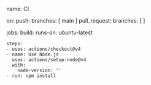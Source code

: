 name: CI

on:
  push:
    branches: [ main ]
  pull_request:
    branches: [  ]

jobs:
  build:
    runs-on: ubuntu-latest

    steps:
    - uses: actions/checkout@v4
    - name: Use Node.js
      uses: actions/setup-node@v4
      with:
        node-version: ''
    - run: npm install
    
   


